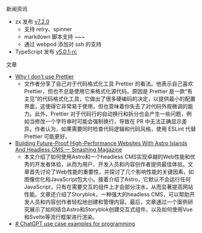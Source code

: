 新闻资讯
- zx 发布 [v7.2.0](https://github.com/google/zx/releases/tag/7.2.0)
	- 支持 retry、spinner
	- markdown 脚本支持 ~~~
	- 通过 webpod 添加对 ssh 的支持
- TypeScript 发布 [v5.0.1-rc](https://devblogs.microsoft.com/typescript/announcing-typescript-5-0-rc/)

文章
- [Why I don't use Prettier](https://antfu.me/posts/why-not-prettier)
	- 文作者分享了自己对于代码格式化工具 Prettier 的看法。他表示自己喜欢 Prettier，但也不总是使用它来格式化源代码。原因是 Prettier 是一款“有主见”的代码格式化工具，它做出了很多硬编码的决定，以提供最小的配置界面，这使得它非常易于使用，但也意味着你失去了对代码外观微调的能力。此外，Prettier 对于代码行的自动换行和拆分也会产生一些问题，例如当修改一个字符串时可能会强制换行，导致在 PR 中无法正确显示差异。作者认为，如果需要同时检查代码逻辑和代码风格，使用 ESLint 代替 Prettier 可能更好。
- [Building Future-Proof High-Performance Websites With Astro Islands And Headless CMS — Smashing Magazine](https://www.smashingmagazine.com/2023/02/building-future-proof-high-performance-websites-astro-islands-headless-cms-storyblok/)
	- 本文介绍了如何使用Astro和一个headless CMS实现卓越的Web性能和优秀的开发者体验，从而为用户、开发人员和内容创作者提供最佳体验。文章首先讨论了Web性能的重要性，并探讨了几个影响性能的关键因素，如图像优化和JavaScript包大小。接着介绍了Astro，它默认不会运行任何JavaScript，只有在需要交互的组件上才会部分注水，从而显著提高网站性能。文章还介绍了Storyblok，一种强大的headless CMS，可以帮助开发人员和内容创作者轻松地创建和管理内容。最后，文章通过一个案例研究展示了如何结合Astro和Storyblok创建交互式组件，以及如何使用Vue和Svelte等流行框架进行渲染。
- [# ChatGPT use case examples for programming](https://blog.risingstack.com/chatgpt-use-case-examples-for-programming/)